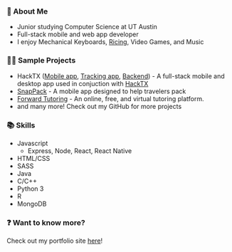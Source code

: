 ### :wave: About Me 
* Junior studying Computer Science at UT Austin
* Full-stack mobile and web app developer
* I enjoy Mechanical Keyboards, [Ricing](https://github.com/InfernalHydra/dotfiles), Video Games, and Music

### 👨‍💻 Sample Projects
* HackTX ([Mobile app](https://github.com/FreetailHackers/HackTXAttendeesApp), [Tracking app](https://github.com/FreetailHackers/HackTXAttendeeTracking), [Backend](https://github.com/FreetailHackers/quill)) - A full-stack mobile and desktop app used in conjuction with [HackTX](https://hacktx.com/)
* [SnapPack](https://github.com/InfernalHydra/SnapPack) - A mobile app designed to help travelers pack
* [Forward Tutoring](https://github.com/garrettgu10/forward-tutoring) - An online, free, and virtual tutoring platform.
* and many more!  Check out my GitHub for more projects

### :books: Skills
* Javascript
  * Express, Node, React, React Native
* HTML/CSS
* SASS
* Java
* C/C++
* Python 3
* R
* MongoDB

### :question: Want to know more?
Check out my portfolio site [here](https://rchhong.com/)!
